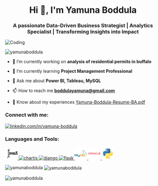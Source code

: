 <h1 align="center">Hi 👋, I'm Yamuna Boddula</h1>
<h3 align="center">A passionate Data-Driven Business Strategist | Analytics Specialist | Transforming Insights into Impact</h3>
<img align:"right" alt="Coding" Width="400" src="https://mir-s3-cdn-cf.behance.net/project_modules/disp/601014116770475.6068beff4640a.gif">


<p align="left"> <img src="https://komarev.com/ghpvc/?username=yamunaboddula&label=Profile%20views&color=0e75b6&style=flat" alt="yamunaboddula" /> </p>

- 🔭 I’m currently working on **analysis of residential permits in buffalo**

- 🌱 I’m currently learning **Project Management Professional**

- 💬 Ask me about **Power BI, Tableau, MySQL**

- 📫 How to reach me **boddulayamuna@gmail.com**

- 📄 Know about my experiences [Yamuna-Boddula-Resume-BA.pdf](Yamuna-Boddula-Resume-BA.pdf)

<h3 align="left">Connect with me:</h3>
<p align="left">
<a href="https://linkedin.com/in/linkedin.com/in/yamuna-boddula" target="blank"><img align="center" src="https://raw.githubusercontent.com/rahuldkjain/github-profile-readme-generator/master/src/images/icons/Social/linked-in-alt.svg" alt="linkedin.com/in/yamuna-boddula" height="30" width="40" /></a>
</p>

<h3 align="left">Languages and Tools:</h3>
<p align="left"> <a href="https://canvasjs.com" target="_blank" rel="noreferrer"> <img src="https://raw.githubusercontent.com/Hardik0307/Hardik0307/master/assets/canvasjs-charts.svg" alt="canvasjs" width="40" height="40"/> </a> <a href="https://www.chartjs.org" target="_blank" rel="noreferrer"> <img src="https://www.chartjs.org/media/logo-title.svg" alt="chartjs" width="40" height="40"/> </a> <a href="https://www.djangoproject.com/" target="_blank" rel="noreferrer"> <img src="https://cdn.worldvectorlogo.com/logos/django.svg" alt="django" width="40" height="40"/> </a> <a href="https://flask.palletsprojects.com/" target="_blank" rel="noreferrer"> <img src="https://www.vectorlogo.zone/logos/pocoo_flask/pocoo_flask-icon.svg" alt="flask" width="40" height="40"/> </a> <a href="https://www.mysql.com/" target="_blank" rel="noreferrer"> <img src="https://raw.githubusercontent.com/devicons/devicon/master/icons/mysql/mysql-original-wordmark.svg" alt="mysql" width="40" height="40"/> </a> <a href="https://www.oracle.com/" target="_blank" rel="noreferrer"> <img src="https://raw.githubusercontent.com/devicons/devicon/master/icons/oracle/oracle-original.svg" alt="oracle" width="40" height="40"/> </a> <a href="https://www.python.org" target="_blank" rel="noreferrer"> <img src="https://raw.githubusercontent.com/devicons/devicon/master/icons/python/python-original.svg" alt="python" width="40" height="40"/> </a> </p>

<p><img align="left" src="https://github-readme-stats.vercel.app/api/top-langs?username=yamunaboddula&show_icons=true&locale=en&layout=compact" alt="yamunaboddula" /></p>

<p>&nbsp;<img align="center" src="https://github-readme-stats.vercel.app/api?username=yamunaboddula&show_icons=true&locale=en" alt="yamunaboddula" /></p>

<p><img align="center" src="https://github-readme-streak-stats.herokuapp.com/?user=yamunaboddula&" alt="yamunaboddula" /></p>
